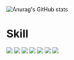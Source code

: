 
![Anurag's GitHub stats](https://github-readme-stats.vercel.app/api?username=ROOTXBOT2&theme=bear&show_icons=true)

# Skill
<a href="https://github.com/ROOTXBOT2" target="_blank"><img src="https://img.shields.io/badge/Python-3776AB?style=for-the-badge&logo=python&logoColor=FFFFFF"/></a>
<a href="https://github.com/ROOTXBOT2" target="_blank"><img src="https://img.shields.io/badge/Apache_kafka-231F20?style=for-the-badge&logo=apachekafka&logoColor=FFFFFF"/></a>
<a href="https://github.com/ROOTXBOT2" target="_blank"><img src="https://img.shields.io/badge/Apache_airflow-017CEE?style=for-the-badge&logo=apacheairflow&logoColor=FFFFFF"/></a>
<a href="https://github.com/ROOTXBOT2" target="_blank"><img src="https://img.shields.io/badge/Apache_Hadoop-66CCFF?style=for-the-badge&logo=apachespark&logoColor=FFFFFF"/></a>
<a href="https://github.com/ROOTXBOT2" target="_blank"><img src="https://img.shields.io/badge/Postgresql-4169E1?style=for-the-badge&logo=postgresql&logoColor=FFFFFF"/></a>
<a href="https://github.com/ROOTXBOT2" target="_blank"><img src="https://img.shields.io/badge/Amazon_Redshift-8C4FFF?style=for-the-badge&logo=amazonredshift&logoColor=FFFFFF"/></a>
<a href="https://github.com/ROOTXBOT2" target="_blank"><img src="https://img.shields.io/badge/Apache_Spark-E25A1C?style=for-the-badge&logo=apachespark&logoColor=FFFFFF"/></a>


